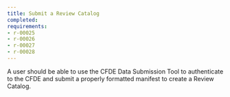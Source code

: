 ```yaml
---
title: Submit a Review Catalog
completed:
requirements:
- r-00025
- r-00026
- r-00027
- r-00028
---
```


A user should be able to use the CFDE Data Submission Tool to authenticate to the CFDE and submit a properly formatted manifest to create a Review Catalog.
